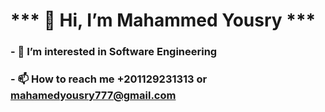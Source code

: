 # *** 👋 Hi, I’m Mahammed Yousry ***


### - 👀 I’m interested in Software Engineering 
<!---- 🌱 I’m currently learning ...
- 💞️ I’m looking to collaborate on ...--->
### - 📫 How to reach me  +201129231313 or mahamedyousry777@gmail.com

<!---
MahammedYousry/MahammedYousry is a ✨ special ✨ repository because its `README.md` (this file) appears on your GitHub profile.
You can click the Preview link to take a look at your changes.
--->
